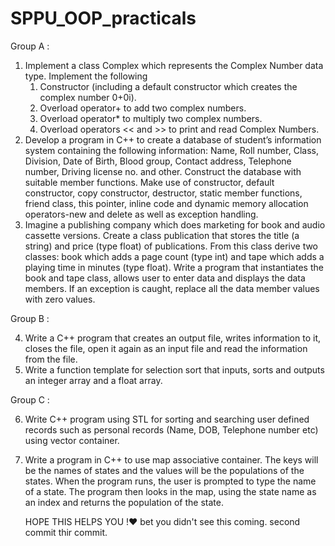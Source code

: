 # SPPU_OOP_practicals
Group A : 

1) Implement a class Complex which represents the Complex Number data type. Implement the following
    1. Constructor (including a default constructor which creates the complex number 0+0i). 
    2. Overload operator+ to add two complex numbers. 
    3. Overload operator* to multiply two complex numbers. 
    4. Overload operators << and >> to print and read Complex Numbers. 
2) Develop a program in C++ to create a database of student’s information system containing the following information: 
    Name, Roll number, Class, Division, Date of Birth, Blood group, Contact address, Telephone number, Driving license no. and other. 
    Construct the database with suitable member functions. 
    Make use of constructor, default constructor, copy constructor, destructor, static member functions, friend class, 
    this pointer, inline code and dynamic memory allocation operators-new and delete as well as exception handling. 
3) Imagine a publishing company which does marketing for book and audio cassette versions. 
   Create a class publication that stores the title (a string) and price (type float) of publications. 
   From this class derive two classes: book which adds a page count (type int) and tape which adds a playing time in minutes (type float). 
   Write a program that instantiates the book and tape class, allows user to enter data and displays the data members. 
   If an exception is caught, replace all the data member values with zero values. 

Group B : 

4) Write a C++ program that creates an output file, writes information to it, 
   closes the file, open it again as an input file and read the information from the file. 
5) Write a function template for selection sort that inputs, sorts and outputs an integer array and a float array. 

Group C :

6) Write C++ program using STL for sorting and searching user defined records such as personal records 
  (Name, DOB, Telephone number etc) using vector container. 
7) Write a program in C++ to use map associative container. The keys will be the names of states and the values will be the populations of the states. 
   When the program runs, the user is prompted to type the name of a state. The program then looks in the map, 
   using the state name as an index and returns the population of the state.
   
   
   HOPE THIS HELPS YOU !❤
   bet you didn't see this coming.
   second commit
   thir commit.
   